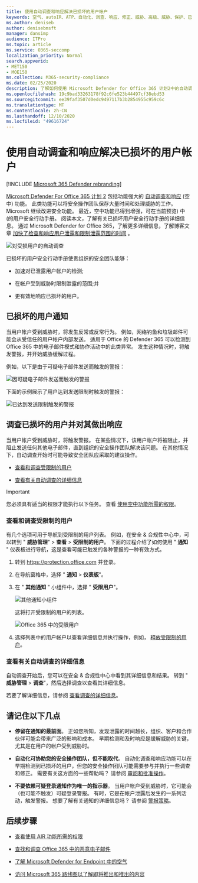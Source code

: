 ```yaml
---
title: 使用自动调查和响应解决已损坏的用户帐户
keywords: 空气、autoIR、ATP、自动化、调查、响应、修正、威胁、高级、威胁、保护、已泄露
ms.author: deniseb
author: denisebmsft
manager: dansimp
audience: ITPro
ms.topic: article
ms.service: O365-seccomp
localization_priority: Normal
search.appverid:
- MET150
- MOE150
ms.collection: M365-security-compliance
ms.date: 02/25/2020
description: 了解如何使用 Microsoft Defender for Office 365 计划2中的自动调查和响应功能，以加快检测和解决受危害的用户帐户的过程。
ms.openlocfilehash: 19c9bad33263178f92c6fe523b44497cf38ebd53
ms.sourcegitcommit: ee39faf3507d0edc9497117b3b2854955c959c6c
ms.translationtype: MT
ms.contentlocale: zh-CN
ms.lasthandoff: 12/10/2020
ms.locfileid: "49616724"
---
```

# <a name="address-compromised-user-accounts-with-automated-investigation-and-response"></a>使用自动调查和响应解决已损坏的用户帐户

[!INCLUDE [Microsoft 365 Defender rebranding](../includes/microsoft-defender-for-office.md)]


[Microsoft Defender For Office 365 计划 2](office-365-atp.md#microsoft-defender-for-office-365-plan-1-and-plan-2) 包括功能强大的 [自动调查和响应](office-365-air.md) (空中) 功能。 此类功能可以将安全操作团队保存大量时间和处理威胁的工作。 Microsoft 继续改进安全功能。 最近，空中功能已得到增强，可在当前预览) 中 (的用户安全行动手册。 阅读本文，了解有关已损坏用户安全行动手册的详细信息。 通过 Microsoft Defender for Office 365，了解更多详细信息，了解博客文章 [加快了检查和响应用户泄露和限制泄露范围的时间](https://techcommunity.microsoft.com/t5/Security-Privacy-and-Compliance/Speed-up-time-to-detect-and-respond-to-user-compromise-and-limit/ba-p/977053) 。

![对受损用户的自动调查](/microsoft-365/media/office365atp-compduserinvestigation.jpg)

已损坏的用户安全行动手册使贵组织的安全团队能够：

- 加速对已泄露用户帐户的检测;

- 在帐户受到威胁时限制泄露的范围;并

- 更有效地响应已损坏的用户。

## <a name="compromised-user-alerts"></a>已损坏的用户通知

当用户帐户受到威胁时，将发生反常或反常行为。 例如，网络钓鱼和垃圾邮件可能会从受信任的用户帐户内部发送。 适用于 Office 的 Defender 365 可以检测到 Office 365 中的电子邮件模式和协作活动中的此类异常。 发生这种情况时，将触发警报，并开始威胁缓解过程。

例如，以下是由于可疑电子邮件发送而触发的警报：

![因可疑电子邮件发送而触发的警报](/microsoft-365/media/office365atp-suspiciousemailsendalert.jpg)

下面的示例展示了用户达到发送限制时触发的警报：

![已达到发送限制触发的警报](/microsoft-365/media/office365atp-sendinglimitreached.jpg)

## <a name="investigate-and-respond-to-a-compromised-user"></a>调查已损坏的用户并对其做出响应

当用户帐户受到威胁时，将触发警报。 在某些情况下，该用户帐户将被阻止，并阻止发送任何其他电子邮件，直到组织的安全操作团队解决该问题。 在其他情况下，自动调查开始时可能导致安全团队应采取的建议操作。

- [查看和调查受限制的用户](#view-and-investigate-restricted-users)

- [查看有关自动调查的详细信息](#view-details-about-automated-investigations)

> [!IMPORTANT]
> 您必须具有适当的权限才能执行以下任务。 查看 [使用空中功能所需的权限](office-365-air.md#required-permissions-to-use-air-capabilities)。

### <a name="view-and-investigate-restricted-users"></a>查看和调查受限制的用户

有几个选项可用于导航到受限制的用户列表。 例如，在安全 & 合规性中心中，可以转到 " **威胁管理**" \> **查看** \> **受限制的用户**。 下面的过程介绍了如何使用 " **通知** " 仪表板进行导航，这是查看可能已触发的各种警报的一种有效方式。

1. 转到 <https://protection.office.com> 并登录。

2. 在导航窗格中，选择 " **通知** \> **仪表板**"。

3. 在 " **其他通知** " 小组件中，选择 " **受限用户**"。

   ![其他通知小组件](/microsoft-365/media/office365atp-otheralertswidget.jpg)

   这将打开受限制的用户的列表。

   ![Office 365 中的受限用户](/microsoft-365/media/office365atp-restrictedusers.jpg)

4. 选择列表中的用户帐户以查看详细信息并执行操作，例如， [释放受限制的用户](removing-user-from-restricted-users-portal-after-spam.md)。

### <a name="view-details-about-automated-investigations"></a>查看有关自动调查的详细信息

自动调查开始后，您可以在安全 & 合规性中心中看到其详细信息和结果。 转到 " **威胁管理** \> **调查**"，然后选择调查以查看其详细信息。

若要了解详细信息，请参阅 [查看调查的详细信息](air-view-investigation-results.md)。

## <a name="keep-the-following-points-in-mind"></a>请记住以下几点

- **停留在通知的最前面**。 正如您所知，发现泄露的时间越长，组织、客户和合作伙伴可能会带来广泛的影响和成本。 早期检测和及时响应是缓解威胁的关键，尤其是在用户的帐户受到威胁时。

- **自动化可协助您的安全操作团队，但不能取代**。 自动化调查和响应功能可以在早期检测到已损坏的用户，但您的安全操作团队可能需要参与并执行一些调查和修正。 需要有关这方面的一些帮助吗？ 请参阅 [审阅和批准操作](air-review-approve-pending-completed-actions.md)。

- **不要依赖可疑登录通知作为唯一的指示器**。 当用户帐户受到威胁时，它可能会（也可能不触发）可疑登录警报。 有时，它是在帐户泄露后发生的一系列活动，触发警报。 想要了解有关通知的详细信息吗？ 请参阅 [警报策略](https://docs.microsoft.com/microsoft-365/compliance/alert-policies)。

## <a name="next-steps"></a>后续步骤

- [查看使用 AIR 功能所需的权限](office-365-air.md#required-permissions-to-use-air-capabilities)

- [查找和调查 Office 365 中的恶意电子邮件](investigate-malicious-email-that-was-delivered.md)

- [了解 Microsoft Defender for Endpoint 中的空气](https://docs.microsoft.com/windows/security/threat-protection/microsoft-defender-atp/automated-investigations)

- [访问 Microsoft 365 路线图以了解即将推出和推出的内容](https://www.microsoft.com/microsoft-365/roadmap?filters=)
